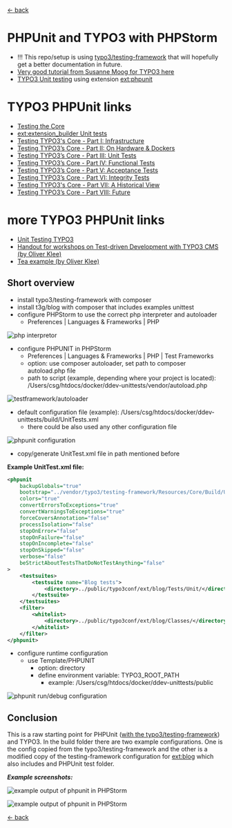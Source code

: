 [<- back](../Readme.md)
# PHPUnit and TYPO3 with PHPStorm

* !!! This repo/setup is using [typo3/testing-framework](https://packagist.org/packages/typo3/testing-framework) that will hopefully get a better documentation in future.
* [Very good tutorial from Susanne Moog for TYPO3 here](https://www.youtube.com/watch?v=9zoHWNR5OcQ)
* [TYPO3 Unit testing](https://docs.typo3.org/typo3cms/extensions/phpunit/Introduction/Index.html) using extension [ext:phpunit](https://extensions.typo3.org/extension/phpunit/)

# TYPO3 PHPUnit links

* [Testing the Core](https://docs.typo3.org/typo3cms/ContributionWorkflowGuide/Testing/Index.html)
* [ext:extension_builder Unit tests](https://github.com/FriendsOfTYPO3/extension_builder/blob/8.7/Documentation/Developer/Unittests.rst)
* [Testing TYPO3's Core - Part I: Infrastructure](https://typo3.com/blog/testing-typo3s-core-part-i-infrastructure/)
* [Testing TYPO3’s Core - Part II: On Hardware & Dockers](https://typo3.com/blog/testing-typo3s-core-part-ii-on-hardware-dockers/)
* [Testing TYPO3’s Core - Part III: Unit Tests](https://typo3.com/blog/testing-typo3s-core-part-iii-unit-tests/)
* [Testing TYPO3’s Core - Part IV: Functional Tests](https://typo3.com/blog/testing-typo3s-core-part-iv-functional-tests/)
* [Testing TYPO3’s Core - Part V: Acceptance Tests](https://typo3.com/blog/testing-typo3s-core-part-v-acceptance-tests/)
* [Testing TYPO3’s Core - Part VI: Integrity Tests](https://typo3.com/blog/testing-typo3s-core-part-vi-integrity-tests/)
* [Testing TYPO3's Core - Part VII: A Historical View](https://typo3.com/blog/testing-typo3s-core-part-vii-a-historical-view/)
* [Testing TYPO3’s Core - Part VIII: Future](https://typo3.com/blog/testing-typo3s-core-part-viii-future/)

# more TYPO3 PHPUnit links

* [Unit Testing TYPO3](https://wiki.typo3.org/Unit_Testing_TYPO3)
* [Handout for workshops on Test-driven Development with TYPO3 CMS (by Oliver Klee)](https://github.com/oliverklee/tdd-reader)
* [Tea example (by Oliver Klee)](https://github.com/oliverklee/tea)

## Short overview

* install typo3/testing-framework with composer
* install t3g/blog with composer that includes examples unittest
* configure PHPStorm to use the correct php interpreter and autoloader
  * Preferences | Languages & Frameworks | PHP
  
![php interpretor](images/php-interpreter.png "configure php interpretor")
  
* configure PHPUNIT in PHPStorm
  * Preferences | Languages & Frameworks | PHP | Test Frameworks
  * option: use composer autoloader, set path to composer autoload.php file
  * path to script (example, depending where your project is located): /Users/csg/htdocs/docker/ddev-unittests/vendor/autoload.php

![testframework/autoloader](images/testframework-autoloader.png "configure testframework and autoloader")

  * default configuration file (example): /Users/csg/htdocs/docker/ddev-unittests/build/UnitTests.xml
    * there could be also used any other configuration file
    
![phpunit configuration](images/phpunit-configuration.png "phpunit configuration files")

  * copy/generate UnitTest.xml file in path mentioned before
  
**Example UnitTest.xml file:**
```xml
<phpunit
	backupGlobals="true"
	bootstrap="../vendor/typo3/testing-framework/Resources/Core/Build/UnitTestsBootstrap.php"
	colors="true"
	convertErrorsToExceptions="true"
	convertWarningsToExceptions="true"
	forceCoversAnnotation="false"
	processIsolation="false"
	stopOnError="false"
	stopOnFailure="false"
	stopOnIncomplete="false"
	stopOnSkipped="false"
	verbose="false"
	beStrictAboutTestsThatDoNotTestAnything="false"
>
	<testsuites>
		<testsuite name="Blog tests">
			<directory>../public/typo3conf/ext/blog/Tests/Unit/</directory>
		</testsuite>
	</testsuites>
    <filter>
        <whitelist>
            <directory>../public/typo3conf/ext/blog/Classes/</directory>
        </whitelist>
    </filter>
</phpunit>
``` 

* configure runtime configuration
  * use Template/PHPUNIT
    * option: directory
    * define environment variable: TYPO3_ROOT_PATH
      * example: /Users/csg/htdocs/docker/ddev-unittests/public
      
![phpunit run/debug configuration](images/phpunit-run-debug-configuration.png "phpunit run/debug configuration")


## Conclusion

This is a raw starting point for PHPUnit ([with the typo3/testing-framework](https://packagist.org/packages/typo3/testing-framework)) and TYPO3. In the build folder there are two example configurations.
One is the config copied from the typo3/testing-framework and the other is a modified copy of the testing-framework 
configuration for [ext:blog](https://packagist.org/packages/t3g/blog) which also includes and PHPUnit test folder.

**_Example screenshots:_**

![example output of phpunit in PHPStorm](images/example-phpunit-core.png "typo3/testing-framework core tests")

![example output of phpunit in PHPStorm](images/example-phpunit-blog.png "ext:blog tests")

[<- back](../Readme.md)